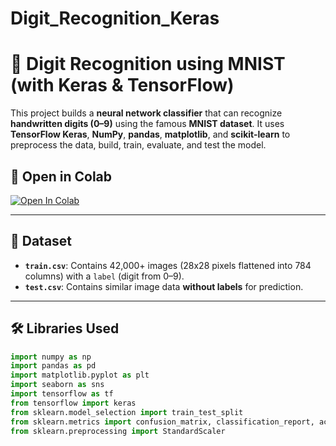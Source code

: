 # Digit_Recognition_Keras
# 🧠 Digit Recognition using MNIST (with Keras & TensorFlow)

This project builds a **neural network classifier** that can recognize **handwritten digits (0–9)** using the famous **MNIST dataset**. It uses **TensorFlow Keras**, **NumPy**, **pandas**, **matplotlib**, and **scikit-learn** to preprocess the data, build, train, evaluate, and test the model.

## 🚀 Open in Colab

[![Open In Colab](https://colab.research.google.com/assets/colab-badge.svg)](https://colab.research.google.com/github/Mighty2Skiddie/Digit_Recognition_Keras/blob/main/Digit_Recognition_MNIST.ipynb)

---

## 📁 Dataset

- **`train.csv`**: Contains 42,000+ images (28x28 pixels flattened into 784 columns) with a `label` (digit from 0–9).
- **`test.csv`**: Contains similar image data **without labels** for prediction.

---

## 🛠️ Libraries Used

```python
import numpy as np
import pandas as pd
import matplotlib.pyplot as plt
import seaborn as sns
import tensorflow as tf
from tensorflow import keras
from sklearn.model_selection import train_test_split
from sklearn.metrics import confusion_matrix, classification_report, accuracy_score
from sklearn.preprocessing import StandardScaler

